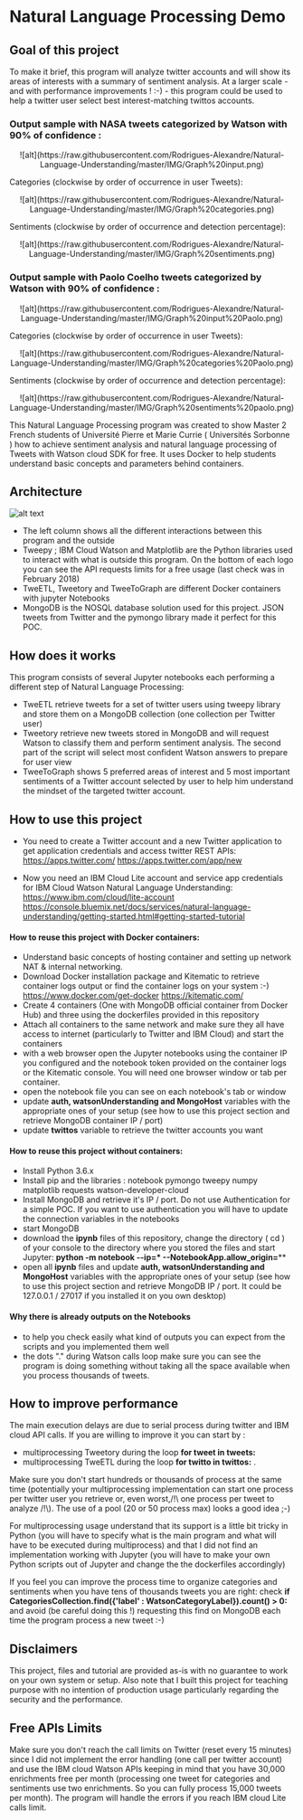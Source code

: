 # Natural Language Processing Demo
## Goal of this project
To make it brief, this program will analyze twitter accounts and will show its areas of interests with a summary of sentiment analysis. At a larger scale -and with performance improvements ! :-) -  this program could be used to help a twitter user select best interest-matching twittos accounts.

### Output sample with NASA tweets categorized by Watson with 90% of confidence :
<p align="center">
![alt](https://raw.githubusercontent.com/Rodrigues-Alexandre/Natural-Language-Understanding/master/IMG/Graph%20input.png)
</p>
Categories (clockwise by order of occurrence in user Tweets):
<p align="center">
![alt](https://raw.githubusercontent.com/Rodrigues-Alexandre/Natural-Language-Understanding/master/IMG/Graph%20categories.png)
</p>

Sentiments (clockwise by order of occurrence and detection percentage):
<p align="center">
![alt](https://raw.githubusercontent.com/Rodrigues-Alexandre/Natural-Language-Understanding/master/IMG/Graph%20sentiments.png)
</p>

### Output sample with Paolo Coelho tweets categorized by Watson with 90% of confidence :
<p align="center">
![alt](https://raw.githubusercontent.com/Rodrigues-Alexandre/Natural-Language-Understanding/master/IMG/Graph%20input%20Paolo.png)
</p>
Categories (clockwise by order of occurrence in user Tweets):
<p align="center">
![alt](https://raw.githubusercontent.com/Rodrigues-Alexandre/Natural-Language-Understanding/master/IMG/Graph%20categories%20Paolo.png)
</p>
Sentiments (clockwise by order of occurrence and detection percentage):
<p align="center">
![alt](https://raw.githubusercontent.com/Rodrigues-Alexandre/Natural-Language-Understanding/master/IMG/Graph%20sentiments%20paolo.png)
</p>
This Natural Language Processing program was created to show Master 2 French students of Université Pierre et Marie Currie ( Universités Sorbonne ) how to achieve sentiment analysis and natural language processing of Tweets with Watson cloud SDK for free. It uses Docker to help students understand basic concepts and parameters behind containers.

## Architecture
![alt text](https://raw.githubusercontent.com/Rodrigues-Alexandre/Natural-Language-Understanding/master/IMG/architecture.png)
- The left column shows all the different interactions between this program and the outside
- Tweepy ; IBM Cloud Watson and Matplotlib are the Python libraries used to interact with what is outside this program. On the bottom of each logo you can see the API requests limits for a free usage (last check was in February 2018)
- TweETL, Tweetory and TweeToGraph are different Docker containers with jupyter Notebooks
- MongoDB is the NOSQL database solution used for this project. JSON tweets from Twitter and the pymongo library made it perfect for this POC.

## How does it works
This program consists of several Jupyter notebooks each performing a different step of Natural Language Processing:
- TweETL retrieve tweets for a set of twitter users using tweepy library and store them on a MongoDB collection (one collection per Twitter user)
- Tweetory retrieve new tweets stored in MongoDB and will request Watson to classify them and perform sentiment analysis. The second part of the script will select most confident Watson answers to prepare for user view
- TweeToGraph shows 5 preferred areas of interest and 5 most important sentiments of a Twitter account selected by user to help him understand the mindset of the targeted twitter account.

## How to use this project
- You need to create a Twitter account and a new Twitter application to get application credentials and access twitter REST APIs:
https://apps.twitter.com/
https://apps.twitter.com/app/new

- Now you need an IBM Cloud Lite account and service app credentials for IBM Cloud Watson Natural Language Understanding:
https://www.ibm.com/cloud/lite-account
https://console.bluemix.net/docs/services/natural-language-understanding/getting-started.html#getting-started-tutorial

#### How to reuse this project with Docker containers:
- Understand basic concepts of hosting container and setting up network NAT & internal networking.
- Download Docker installation package and  Kitematic to retrieve container logs output or find the container logs on your system :-)
https://www.docker.com/get-docker https://kitematic.com/
- Create 4 containers (One with MongoDB official container from Docker Hub) and three using the dockerfiles provided in this repository
- Attach all containers to the same network and make sure they all have access to internet (particularly to Twitter and IBM Cloud) and start the containers
- with a web browser open the Jupyter notebooks using the container IP you configured and the notebook token provided on the container logs or the Kitematic console. You will need one browser window or tab per container.
- open the notebook file you can see on each notebook's tab or window
- update **auth, watsonUnderstanding and MongoHost** variables with the appropriate ones of your setup (see how to use this project section and retrieve MongoDB container IP / port)
- update **twittos** variable to retrieve the twitter accounts you want

#### How to reuse this project without containers:
- Install Python 3.6.x
- Install pip and the libraries : notebook pymongo tweepy numpy matplotlib requests watson-developer-cloud
- Install MongoDB and retrieve it's IP / port. Do not use Authentication for a simple POC. If you want to use authentication you will have to update the connection variables in the notebooks
- start MongoDB
- download the **ipynb** files of this repository, change the directory ( cd ) of your console to the directory where you stored the files and start Jupyter: **python -m notebook --ip=\* --NotebookApp.allow_origin=****
- open all **ipynb** files and update **auth, watsonUnderstanding and MongoHost** variables with the appropriate ones of your setup (see how to use this project section and retrieve MongoDB IP / port. It could be 127.0.0.1 / 27017 if you installed it on you own desktop)

#### Why there is already outputs on the Notebooks
- to help you check easily what kind of outputs you can expect from the scripts and you implemented them well
- the dots "." during Watson calls loop make sure you can see the program is doing something without taking all the space available when you process thousands of tweets.

## How to improve performance
The main execution delays are due to serial process during twitter and IBM cloud API calls. If you are willing to improve it you can start by :
- multiprocessing Tweetory during the loop **for tweet in tweets:**
- multiprocessing TweETL during the loop **for twitto in twittos:** .

Make sure you don't start hundreds or thousands of process at the same time (potentially your multiprocessing implementation can start one process per twitter user you retrieve or, even worst,/!\\ one process per tweet to analyze /!\\). The use of a pool (20 or 50 process max) looks a good idea ;-)

For multiprocessing usage understand that its support is a little bit tricky in Python (you will have to specify what is the main program and what will have to be executed during multiprocess) and that I did not find an implementation working with Jupyter (you will have to make your own Python scripts out of Jupyter and change the the dockerfiles accordingly)

If you feel you can improve the process time to organize categories and sentiments when you have tens of thousands tweets you are right: check **if CategoriesCollection.find({'label' : WatsonCategoryLabel}).count() > 0:** and avoid (be careful doing this !) requesting this find on MongoDB each time the program process a new tweet :-)

## Disclaimers
This project, files and tutorial are provided as-is with no guarantee to work on your own system or setup. Also note that I built this project for teaching purpose with no intention of production usage particularly regarding the security and the performance.

## Free APIs Limits
Make sure you don't reach the call limits on Twitter (reset every 15 minutes) since I did not implement the error handling (one call per twitter account) and use the IBM cloud Watson APIs keeping in mind that you have 30,000 enrichments free per month (processing one tweet for categories and sentiments use two enrichments. So you can fully process 15,000 tweets per month). The program will handle the errors if you reach IBM cloud Lite calls limit.
